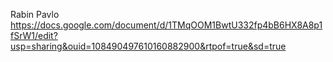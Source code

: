 Rabin Pavlo
https://docs.google.com/document/d/1TMqOOM1BwtU332fp4bB6HX8A8p1fSrW1/edit?usp=sharing&ouid=108490497610160882900&rtpof=true&sd=true
